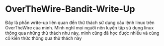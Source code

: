 # OverTheWire-Bandit-Write-Up
Đây là phần write-up liên quan đến thử thách sử dụng câu lệnh linux trên OverTheWire của mình. Mình nghĩ mọi người nên luyện tập sử dụng linux thông qua những thử thách như này, mình cũng đã học được nhiều và củng cố kiến thức thông qua thử thách này
